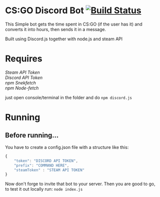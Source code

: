 # CS:GO Discord Bot [![Build Status](https://travis-ci.com/Lemorz56/CSgoDiscordBot.svg?token=Fiuz1pyAyCez2gUsiqUi&branch=master)](https://travis-ci.com/Lemorz56/CSgoDiscordBot)

This Simple bot gets the time spent in CS:GO (if the user has it) and converts it into hours, then sends it in a message.

Built using Discord.js together with node.js and steam API


# Requires  
*Steam API Token\
Discord API Token\
npm Snekfetch\
npm Node-fetch*

just open console/terminal in the folder and do ``npm discord.js``

# Running
## Before running...
You have to create a config.json file with a structure like this:
```javascript
{
    "token": "DISCORD API TOKEN",
    "prefix": "COMMAND HERE",
    "steamToken" : "STEAM API TOKEN"
}
```
Now don't forge to invite that bot to your server.
Then you are good to go, to test it out locally run:
``node index.js``
